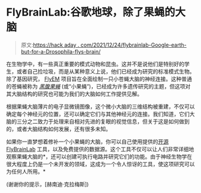 # FlyBrainLab:谷歌地球，除了果蝇的大脑

> 原文:[https://hack aday . com/2021/12/24/flybrainlab-Google-earth-but-for-a-Drosophila-flys-brain/](https://hackaday.com/2021/12/24/flybrainlab-google-earth-but-for-a-drosophila-flys-brain/)

在生物学中，有一些真正重要的模式动物和昆虫。这并不是说他们是特别好的学生，或者自己捡垃圾，而是从某种意义上说，他们已经成为研究的标准模式生物。除了基因研究， [FlyEM](https://www.janelia.org/project-team/flyem/hemibrain) 项目旨在全面绘制一只小苍蝇大脑的神经连接。这种普通的苍蝇被称为 [*黑腹果蝇*](https://en.wikipedia.org/wiki/Drosophila_melanogaster) (或“小果蝇”)，已经成为许多遗传研究的主题，但这项对其大脑结构的研究也可能为我们的大脑如何工作提供见解。

根据果蝇大脑薄片的电子显微镜图像，这个微小大脑的三维结构被重建，不仅可以确定每个神经元的位置，还可以确定它们与其他神经元的连接。我们知道，它们大脑的三分之二致力于处理来自相对先进的复眼的视觉信息，但关于这是如何做到的，或者大脑结构如何发展，还有很多未知。

如果你一直梦想着修补一个小果蝇的大脑，你可以自己使用提供的[开源](https://github.com/FlyBrainLab/FlyBrainLab) [FlyBrainLab](https://flybrainlab.fruitflybrain.org/) 工具，以及免费提供的数据源。这个工具不仅可以让人们非常详细地观察果蝇大脑的*，还可以创建可执行电路并研究它们的功能。由于神经生物学在很大程度上仍是一个未开发的领域，这成为一个令人惊讶的工具，使这项研究可以为任何人所用。*

(谢谢你的提示，[赫南迪·克拉梅斯])